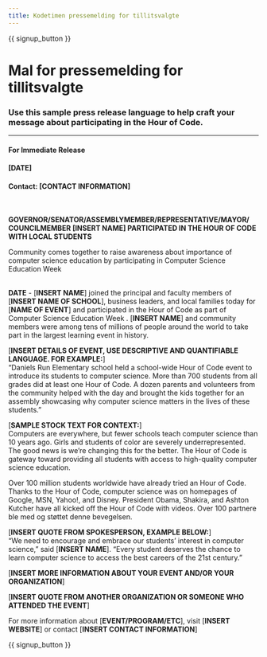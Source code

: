 ```yaml
---
title: Kodetimen pressemelding for tillitsvalgte
---
```


{{ signup_button }}

# Mal for pressemelding for tillitsvalgte

### Use this sample press release language to help craft your message about participating in the Hour of Code.

* * *

#### For Immediate Release  


#### [DATE]  


#### Contact: [CONTACT INFORMATION]

<br />

**GOVERNOR/SENATOR/ASSEMBLYMEMBER/REPRESENTATIVE/MAYOR/ COUNCILMEMBER [INSERT NAME] PARTICIPATED IN THE HOUR OF CODE WITH LOCAL STUDENTS** <br />

Community comes together to raise awareness about importance of computer science education by participating in Computer Science Education Week <br /> <br />

**DATE** - [**INSERT NAME**] joined the principal and faculty members of [**INSERT NAME OF SCHOOL**], business leaders, and local families today for [**NAME OF EVENT**] and participated in the Hour of Code as part of Computer Science Education Week . [**INSERT NAME**] and community members were among tens of millions of people around the world to take part in the largest learning event in history. <br />

[**INSERT DETAILS OF EVENT, USE DESCRIPTIVE AND QUANTIFIABLE LANGUAGE. FOR EXAMPLE:**]  
“Daniels Run Elementary school held a school-wide Hour of Code event to introduce its students to computer science. More than 700 students from all grades did at least one Hour of Code. A dozen parents and volunteers from the community helped with the day and brought the kids together for an assembly showcasing why computer science matters in the lives of these students.” <br />

[**SAMPLE STOCK TEXT FOR CONTEXT:**]  
Computers are everywhere, but fewer schools teach computer science than 10 years ago. Girls and students of color are severely underrepresented. The good news is we’re changing this for the better. The Hour of Code is gateway toward providing all students with access to high-quality computer science education. <br />

Over 100 million students worldwide have already tried an Hour of Code. Thanks to the Hour of Code, computer science was on homepages of Google, MSN, Yahoo!, and Disney. President Obama, Shakira, and Ashton Kutcher have all kicked off the Hour of Code with videos. Over 100 partnere ble med og støttet denne bevegelsen. <br />

[**INSERT QUOTE FROM SPOKESPERSON, EXAMPLE BELOW:**]  
“We need to encourage and embrace our students’ interest in computer science,” said [**INSERT NAME**]. “Every student deserves the chance to learn computer science to access the best careers of the 21st century.” <br />

[**INSERT MORE INFORMATION ABOUT YOUR EVENT AND/OR YOUR ORGANIZATION**] <br />

[**INSERT QUOTE FROM ANOTHER ORGANIZATION OR SOMEONE WHO ATTENDED THE EVENT**] <br />

For more information about [**EVENT/PROGRAM/ETC**], visit [**INSERT WEBSITE**] or contact [**INSERT CONTACT INFORMATION**]

{{ signup_button }}
